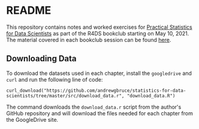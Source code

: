 # README

This repository contains notes and worked exercises for [Practical Statistics for Data Scientists](https://www.oreilly.com/library/view/practical-statistics-for/9781491952955/) as part of the R4DS bookclub starting on May 10, 2021.  The material covered in each bookclub session can be found [here](https://r4ds.github.io/bookclub-ps4ds/estimates-of-location.html).

## Downloading Data

To download the datasets used in each chapter, install the `googledrive` and `curl` and run the following line of code:

```
curl_download("https://github.com/andrewgbruce/statistics-for-data-scientists/tree/master/src/download_data.r", "download_data.R")
```

The command downloads the `download_data.r` script from the author's GitHub repository and will download the files needed for each chapter from the GoogleDrive site. 
